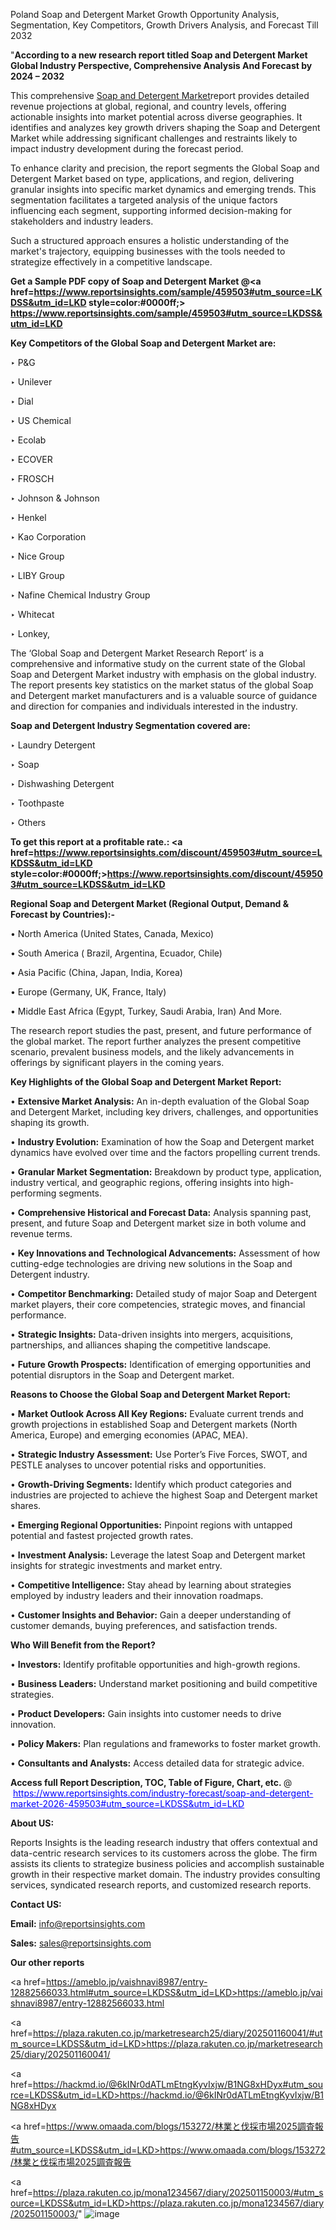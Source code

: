 Poland Soap and Detergent Market Growth Opportunity Analysis, Segmentation, Key Competitors, Growth Drivers Analysis, and Forecast Till 2032

"<strong>According to a new research report titled Soap and Detergent Market Global Industry Perspective, Comprehensive Analysis And Forecast by 2024 – 2032</strong>

This comprehensive <a href=https://www.reportsinsights.com/sample/459503>Soap and Detergent Market</a>report provides detailed revenue projections at global, regional, and country levels, offering actionable insights into market potential across diverse geographies. It identifies and analyzes key growth drivers shaping the Soap and Detergent Market while addressing significant challenges and restraints likely to impact industry development during the forecast period.

To enhance clarity and precision, the report segments the Global Soap and Detergent Market based on type, applications, and region, delivering granular insights into specific market dynamics and emerging trends. This segmentation facilitates a targeted analysis of the unique factors influencing each segment, supporting informed decision-making for stakeholders and industry leaders.

Such a structured approach ensures a holistic understanding of the market's trajectory, equipping businesses with the tools needed to strategize effectively in a competitive landscape.

<strong>Get a Sample PDF copy of Soap and Detergent Market </strong><strong>@<a href=https://www.reportsinsights.com/sample/459503#utm_source=LKDSS&utm_id=LKD style=color:#0000ff;> https://www.reportsinsights.com/sample/459503#utm_source=LKDSS&utm_id=LKD</a></strong></font>

<strong>Key Competitors of the Global Soap and Detergent Market are:</strong>

‣ P&G

‣ Unilever

‣ Dial

‣ US Chemical

‣ Ecolab

‣ ECOVER

‣ FROSCH

‣ Johnson & Johnson

‣ Henkel

‣ Kao Corporation

‣ Nice Group

‣ LIBY Group

‣ Nafine Chemical Industry Group

‣ Whitecat

‣ Lonkey,

The ‘Global Soap and Detergent Market Research Report’ is a comprehensive and informative study on the current state of the Global Soap and Detergent Market industry with emphasis on the global industry. The report presents key statistics on the market status of the global Soap and Detergent market manufacturers and is a valuable source of guidance and direction for companies and individuals interested in the industry.

<strong>Soap and Detergent Industry Segmentation covered are:</strong>

‣ Laundry Detergent

‣ Soap

‣ Dishwashing Detergent

‣ Toothpaste

‣ Others

<strong>To get this report at a profitable rate.: <a href=https://www.reportsinsights.com/discount/459503#utm_source=LKDSS&utm_id=LKD style=color:#0000ff;>https://www.reportsinsights.com/discount/459503#utm_source=LKDSS&utm_id=LKD</a></strong></font>

<strong>Regional Soap and Detergent Market (Regional Output, Demand &amp; Forecast by Countries):-</strong>

• North America (United States, Canada, Mexico)

• South America ( Brazil, Argentina, Ecuador, Chile)

• Asia Pacific (China, Japan, India, Korea)

• Europe (Germany, UK, France, Italy)

• Middle East Africa (Egypt, Turkey, Saudi Arabia, Iran) And More.

The research report studies the past, present, and future performance of the global market. The report further analyzes the present competitive scenario, prevalent business models, and the likely advancements in offerings by significant players in the coming years.

<strong>Key Highlights of the Global Soap and Detergent Market Report:</strong>

• <strong>Extensive Market Analysis:</strong> An in-depth evaluation of the Global Soap and Detergent Market, including key drivers, challenges, and opportunities shaping its growth.

• <strong>Industry Evolution:</strong> Examination of how the Soap and Detergent market dynamics have evolved over time and the factors propelling current trends.

• <strong>Granular Market Segmentation:</strong> Breakdown by product type, application, industry vertical, and geographic regions, offering insights into high-performing segments.

• <strong>Comprehensive Historical and Forecast Data:</strong> Analysis spanning past, present, and future Soap and Detergent market size in both volume and revenue terms.

• <strong>Key Innovations and Technological Advancements:</strong> Assessment of how cutting-edge technologies are driving new solutions in the Soap and Detergent industry.

• <strong>Competitor Benchmarking:</strong> Detailed study of major Soap and Detergent market players, their core competencies, strategic moves, and financial performance.

• <strong>Strategic Insights:</strong> Data-driven insights into mergers, acquisitions, partnerships, and alliances shaping the competitive landscape.

• <strong>Future Growth Prospects:</strong> Identification of emerging opportunities and potential disruptors in the Soap and Detergent market.

<strong>Reasons to Choose the Global Soap and Detergent Market Report:</strong>

• <strong>Market Outlook Across All Key Regions:</strong> Evaluate current trends and growth projections in established Soap and Detergent markets (North America, Europe) and emerging economies (APAC, MEA).

• <strong>Strategic Industry Assessment:</strong> Use Porter’s Five Forces, SWOT, and PESTLE analyses to uncover potential risks and opportunities.

• <strong>Growth-Driving Segments:</strong> Identify which product categories and industries are projected to achieve the highest Soap and Detergent market shares.

• <strong>Emerging Regional Opportunities:</strong> Pinpoint regions with untapped potential and fastest projected growth rates.

• <strong>Investment Analysis:</strong> Leverage the latest Soap and Detergent market insights for strategic investments and market entry.

• <strong>Competitive Intelligence:</strong> Stay ahead by learning about strategies employed by industry leaders and their innovation roadmaps.

• <strong>Customer Insights and Behavior:</strong> Gain a deeper understanding of customer demands, buying preferences, and satisfaction trends.

<strong>Who Will Benefit from the Report?</strong>

• <strong>Investors:</strong> Identify profitable opportunities and high-growth regions.

• <strong>Business Leaders:</strong> Understand market positioning and build competitive strategies.

• <strong>Product Developers:</strong> Gain insights into customer needs to drive innovation.

• <strong>Policy Makers:</strong> Plan regulations and frameworks to foster market growth.

• <strong>Consultants and Analysts:</strong> Access detailed data for strategic advice.
</ul>
<strong>Access full Report Description, TOC, Table of Figure, Chart, etc. </strong>@  <a href=https://www.reportsinsights.com/industry-forecast/soap-and-detergent-market-2026-459503#utm_source=LKDSS&utm_id=LKD style=color:#0000ff;>https://www.reportsinsights.com/industry-forecast/soap-and-detergent-market-2026-459503#utm_source=LKDSS&utm_id=LKD</a></font>

<strong><strong>About US</strong>:</strong>

Reports Insights is the leading research industry that offers contextual and data-centric research services to its customers across the globe. The firm assists its clients to strategize business policies and accomplish sustainable growth in their respective market domain. The industry provides consulting services, syndicated research reports, and customized research reports.

<strong>Contact US:</strong>

<p class=""""><b>Email:</b> <a href=mailto:info@reportsinsights.com>info@reportsinsights.com</a></p>
<p class=""""><b>Sales:</b> <a href=mailto:sales@reportsinsights.com>sales@reportsinsights.com</a></p>

<strong>Our other reports</strong>

<a href=https://ameblo.jp/vaishnavi8987/entry-12882566033.html#utm_source=LKDSS&utm_id=LKD>https://ameblo.jp/vaishnavi8987/entry-12882566033.html</a>

<a href=https://plaza.rakuten.co.jp/marketresearch25/diary/202501160041/#utm_source=LKDSS&utm_id=LKD>https://plaza.rakuten.co.jp/marketresearch25/diary/202501160041/</a>

<a href=https://hackmd.io/@6kINr0dATLmEtngKyvIxjw/B1NG8xHDyx#utm_source=LKDSS&utm_id=LKD>https://hackmd.io/@6kINr0dATLmEtngKyvIxjw/B1NG8xHDyx</a>

<a href=https://www.omaada.com/blogs/153272/林業と伐採市場2025調査報告#utm_source=LKDSS&utm_id=LKD>https://www.omaada.com/blogs/153272/林業と伐採市場2025調査報告</a>

<a href=https://plaza.rakuten.co.jp/mona1234567/diary/202501150003/#utm_source=LKDSS&utm_id=LKD>https://plaza.rakuten.co.jp/mona1234567/diary/202501150003/</a>"
![image](https://github.com/user-attachments/assets/09546c03-d678-413f-b1f7-28b56221b079)
